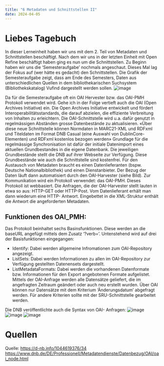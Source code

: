 ```yaml
---
title: "6 Metadaten und Schnittstellen II"
date: 2024-04-05
---
```


# Liebes Tagebuch
In dieser Lerneinheit haben wir uns mit dem 2. Teil von Metadaten und Schnittstellen beschäftigt. Nach dem wir uns in der letzten Einheit mit Open Refine beschäftigt haben ging es nun um die Schnittstellen.
Zu Beginn haben wir uns die ‘Semesteraufgabe’ nochmals angeschaut. Dieses Mal lag der Fokus auf (wer hätte es gedacht) den Schnittstellen. Die Grafik der Semesteraufgabe zeigt, dass am Ende des Semesters, Daten aus unterschiedlichen Quellen in dem bibliothekarischen Suchsystem (Bibliothekskatalog) Vufind dargestellt werden sollen. 
![image](https://github.com/nathaliewic/lerntagebuch/assets/160014832/38f0bdf2-3cc4-4c6d-ad95-b2515a2f664d)

Da für die Semesteraufgabe oft ein OAI Hervester bzw. das OAI-PMH Protokoll verwendet wird. Gehe ich in der Folge vertieft auch die OAI (Open Archives Initiative) ein. Die Open Archives Initiative entwickelt und fördert Interoperabilitätsstandards, die darauf abzielen, die effiziente Verbreitung von Inhalten zu erleichtern. Die OAI-Schnittstelle wird u.a. dafür genutzt in regelmässigen Abständen grosse Datenbestände zu aktualisieren. 
«Über diese neue Schnittstelle können Normdaten in MARC21-XML und RDFxml und Titeldaten im Format DNB Casual (eine Auswahl von DublinCore-Elementen) und RDFxml kostenlos bezogen werden»
Grundlage für die regelmässige Synchronisation ist dafür der initiale Datenimport eines aktuellen Grundbestandes in die eigene Datenbank. Die jeweiligen Grundbestände stellt die DNB auf ihrer Webseite zur Verfügung. Diese Grundbestände wie auch die Schnittstelle sind kostenfrei. 
Für den Austausch von Metadaten braucht es einen Datenlieferanten (bspw. Deutsche Nationalbibliothek) und einen Dienstanbieter. Der Bezug der Daten läuft dann automatisiert durch den OAI-Harvester (siehe Bild). Zur Kommunikation wird ein Protokoll verwendet: das OAI-PMH. Dieses Protokoll ist webbasiert. Die Anfragen, die der OAI-Harvester stellt lauten in etwa so aus: HTTP-GET oder HTTP-Post. Vom Datenlieferant erhält man dann wiederum eine HTTP- Antwort. Eingebettet in die XML-Struktur enthält die Antwort die angeforderten Metadaten. 
## Funktionen des OAI_PMH:
Das Protokoll beinhaltet sechs Basinsfunktionen. Diese werden an die baseURL angefügt mittels dem Zusatz ‘?verb=’. Untenstehend wird auf drei der Basisfunktionen eingegangen:
-	Identify: Dabei werden allgemeine Infromationen zum OAI-Repository angezeigt.
-	ListSets: Dabei werden Informationen zu allen im OAI-Repository zur Verfügung gestellten Datenensets dargestellt. 
-	ListMetadataFormats: Dabei werden die vorhandenen Datenformate bzw. Informationen für den Export angebotenen Formate aufgelistet. 
Mittels der OAI-Anfrage werden alle Datensätze geliefert, die im angefragten Zeitraum geändert oder auch neu erstellt wurden. Über OAI können nur Datensätze mit dem Kriterium ‘Änderungsdatum’ abgefragt werden. Für andere Kriterien sollte mit der SRU-Schnittstelle gearbeitet werden. 

Die DNB veröffentlichte auch die Syntax von OAI- Anfragen: 
![image](https://github.com/nathaliewic/lerntagebuch/assets/160014832/79e3a5b2-e85b-48ed-8557-585f010b0be7)
![image](https://github.com/nathaliewic/lerntagebuch/assets/160014832/847929b8-c6d5-4e2b-9a12-c7d7b543a11b)
![image](https://github.com/nathaliewic/lerntagebuch/assets/160014832/ef7cafb0-f3da-4a09-9a6b-8813abfa62fe)
# Quellen
Quelle: https://d-nb.info/1044619376/34
https://www.dnb.de/DE/Professionell/Metadatendienste/Datenbezug/OAI/oai_node.html
